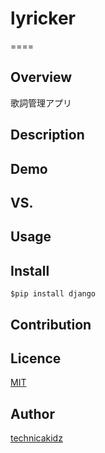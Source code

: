 # lyricker
====

## Overview
歌詞管理アプリ

## Description

## Demo

## VS. 

## Usage

## Install

```
$pip install django
```

## Contribution

## Licence

[MIT](https://github.com/tcnksm/tool/blob/master/LICENCE)

## Author

[technicakidz](https://github.com/technicakidz)
